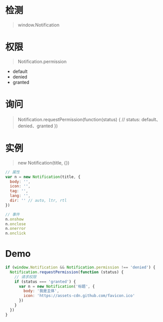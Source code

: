 # 检测

> window.Notification

# 权限

> Notification.permission

- default
- denied
- granted

# 询问

> Notification.requestPermission(function(status) { // status: default、denied、granted })

# 实例

> new Notification(title, {})

```js
// 属性
var n = new Notification(title, {
  body: '',
  icon: '',
  tag: '',
  lang: '',
  dir: '' // auto, ltr, rtl
})

// 事件
n.onshow
n.onclose
n.onerror
n.onclick
```

# Demo

```js
if (window.Notification && Notification.permission !== 'denied') {
  Notification.requestPermission(function (status) {
    // 请求权限
    if (status === 'granted') {
      var n = new Notification('标题', {
        body: '我是主体',
        icon: 'https://assets-cdn.github.com/favicon.ico'
      })
    }
  })
}
```
